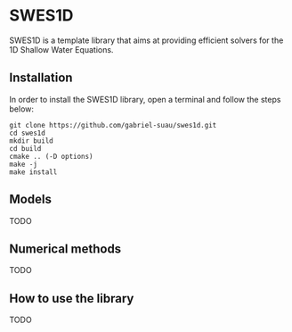 # SWES1D
SWES1D is a template library that aims at providing efficient solvers for the 1D Shallow Water Equations.

## Installation
In order to install the SWES1D library, open a terminal and follow the steps below:
```shell
git clone https://github.com/gabriel-suau/swes1d.git
cd swes1d
mkdir build
cd build
cmake .. (-D options)
make -j
make install
```

## Models
TODO

## Numerical methods
TODO

## How to use the library
TODO
